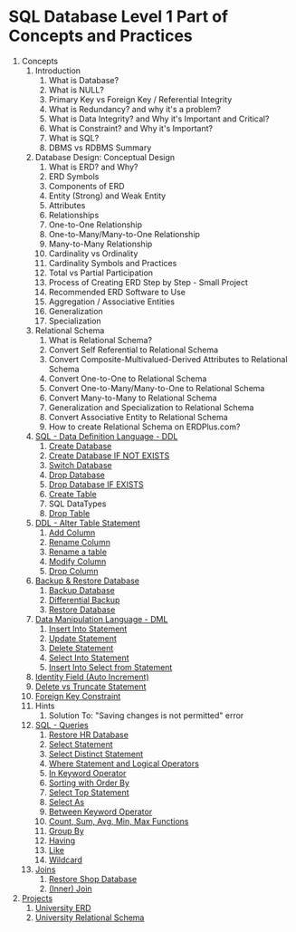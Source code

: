 # SQL Database Level 1 Part of Concepts and Practices

1. Concepts
    1. Introduction
        1. What is Database?
        2. What is NULL?
        3. Primary Key vs Foreign Key / Referential Integrity
        4. What is Redundancy? and why it's a problem?
        5. What is Data Integrity? and Why it's Important and Critical?
        6. What is Constraint? and Why it's Important?
        7. What is SQL?
        8. DBMS vs RDBMS Summary
    2. Database Design: Conceptual Design
        1. What is ERD? and Why?
        2. ERD Symbols
        3. Components of ERD
        4. Entity (Strong) and Weak Entity
        5. Attributes
        6. Relationships
        7. One-to-One Relationship
        8. One-to-Many/Many-to-One Relationship
        9. Many-to-Many Relationship
        10. Cardinality vs Ordinality
        11. Cardinality Symbols and Practices
        12. Total vs Partial Participation
        13. Process of Creating ERD Step by Step - Small Project
        14. Recommended ERD Software to Use
        15. Aggregation / Associative Entities
        16. Generalization
        17. Specialization
    3. Relational Schema
        1. What is Relational Schema?
        2. Convert Self Referential to Relational Schema
        3. Convert Composite-Multivalued-Derived Attributes to Relational Schema
        4. Convert One-to-One to Relational Schema
        5. Convert One-to-Many/Many-to-One to Relational Schema
        6. Convert Many-to-Many to Relational Schema
        7. Generalization and Specialization to Relational Schema
        8. Convert Associative Entity to Relational Schema
        9. How to create Relational Schema on ERDPlus.com?
    4. [SQL - Data Definition Language - DDL](src/_1_concepts/_1_4_sql_data_definition_language_ddl)
        1. [Create Database](src/_1_concepts/_1_4_sql_data_definition_language_ddl/_1_4_1_create_database)
        2. [Create Database IF NOT EXISTS](src/_1_concepts/_1_4_sql_data_definition_language_ddl/_1_4_2_create_database_if_not_exists)
        3. [Switch Database](src/_1_concepts/_1_4_sql_data_definition_language_ddl/_1_4_3_switch_database)
        4. [Drop Database](src/_1_concepts/_1_4_sql_data_definition_language_ddl/_1_4_4_drop_database)
        5. [Drop Database IF EXISTS](src/_1_concepts/_1_4_sql_data_definition_language_ddl/_1_4_5_drop_database_if_exists)
        6. [Create Table](src/_1_concepts/_1_4_sql_data_definition_language_ddl/_1_4_6_create_table)
        7. SQL DataTypes
        8. [Drop Table](src/_1_concepts/_1_4_sql_data_definition_language_ddl/_1_4_8_drop_table)
    5. [DDL - Alter Table Statement](src/_1_concepts/_1_5_ddl_alter_table_statement)
        1. [Add Column](src/_1_concepts/_1_5_ddl_alter_table_statement/_1_5_1_add_column)
        2. [Rename Column](src/_1_concepts/_1_5_ddl_alter_table_statement/_1_5_2_rename_column)
        3. [Rename a table](src/_1_concepts/_1_5_ddl_alter_table_statement/_1_5_3_rename_a_table)
        4. [Modify Column](src/_1_concepts/_1_5_ddl_alter_table_statement/_1_5_4_modify_column)
        5. [Drop Column](src/_1_concepts/_1_5_ddl_alter_table_statement/_1_5_5_delete_column)
    6. [Backup & Restore Database](src/_1_concepts/_1_6_backup_and_restore_database)
        1. [Backup Database](src/_1_concepts/_1_6_backup_and_restore_database/_1_6_1_backup_database)
        2. [Differential Backup](src/_1_concepts/_1_6_backup_and_restore_database/_1_6_2_differential_backup)
        3. [Restore Database](src/_1_concepts/_1_6_backup_and_restore_database/_1_6_3_restore_database)
    7. [Data Manipulation Language - DML](src/_1_concepts/_1_7_data_manipulation_language_dml)
        1. [Insert Into Statement](src/_1_concepts/_1_7_data_manipulation_language_dml/_1_7_1_insert_into_statement)
        2. [Update Statement](src/_1_concepts/_1_7_data_manipulation_language_dml/_1_7_2_update_statement)
        3. [Delete Statement](src/_1_concepts/_1_7_data_manipulation_language_dml/_1_7_3_delete_statement)
        4. [Select Into Statement](src/_1_concepts/_1_7_data_manipulation_language_dml/_1_7_4_select_into_statement)
        5. [Insert Into Select from Statement](src/_1_concepts/_1_7_data_manipulation_language_dml/_1_7_5_select_into_select_from_statement)
    8. [Identity Field (Auto Increment)](src/_1_concepts/_1_8_identity_field)
    9. [Delete vs Truncate Statement](src/_1_concepts/_1_9_delete_vs_truncate_statement)
    10. [Foreign Key Constraint](src/_1_concepts/_1_10_foreign_key_constraint)
    11. Hints
        1. Solution To: "Saving changes is not permitted" error
    12. [SQL - Queries](src/_1_concepts/_1_12_sql_queries)
        1. [Restore HR Database](src/_1_concepts/_1_12_sql_queries/SampleDatbase)
        2. [Select Statement](src/_1_concepts/_1_12_sql_queries/_1_12_2_select_statement)
        3. [Select Distinct Statement](src/_1_concepts/_1_12_sql_queries/_1_12_3_select_distinct_statement)
        4. [Where Statement and Logical Operators](src/_1_concepts/_1_12_sql_queries/_1_12_4_where_statement_and_logical_operators)
        5. [In Keyword Operator](src/_1_concepts/_1_12_sql_queries/_1_12_5_in_keyowrd_operator)
        6. [Sorting with Order By](src/_1_concepts/_1_12_sql_queries/_1_12_6_sorting_with_order_by)
        7. [Select Top Statement](src/_1_concepts/_1_12_sql_queries/_1_12_7_select_top_statement)
        8. [Select As](src/_1_concepts/_1_12_sql_queries/_1_12_8_select_as)
        9. [Between Keyword Operator](src/_1_concepts/_1_12_sql_queries/_1_12_9_between_keyword_operator)
        10. [Count, Sum, Avg, Min, Max Functions](src/_1_concepts/_1_12_sql_queries/_1_12_10_count_and_sum_and_avg_and_min_and_max_functions)
        11. [Group By](src/_1_concepts/_1_12_sql_queries/_1_12_11_group_by)
        12. [Having](src/_1_concepts/_1_12_sql_queries/_1_12_12_having)
        13. [Like](src/_1_concepts/_1_12_sql_queries/_1_12_13_like)
        14. [Wildcard](src/_1_concepts/_1_12_sql_queries/_1_12_14_wildcard)
    13. [Joins](src/_1_concepts/_1_13_joins)
        1. [Restore Shop Database](src/_1_concepts/_1_13_joins/SampleDatbase)
        2. [(Inner) Join](src/_1_concepts/_1_13_joins/_1_13_2_inner_join)
2. [Projects](src/_2_projects)
    1. [University ERD](src/_2_projects/_2_1_university_erd)
    2. [University Relational Schema](src/_2_projects/_2_2_university_relational_schema)